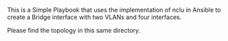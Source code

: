 This is a Simple Playbook that uses the implementation of nclu in Ansible to create a Bridge interface with two VLANs and four interfaces.

Please find the topology in this same directory.
